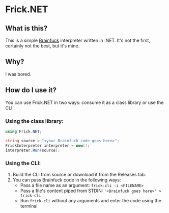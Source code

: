 # Frick.NET

## What is this?
This is a simple [Brainfuck](https://github.com/sunjay/brainfuck/blob/master/brainfuck.md) interpreter written in .NET. It's not the first, certainly not the best, but it's mine.

## Why?
I was bored.

## How do I use it?
You can use Frick.NET in two ways: consume it as a class library or use the CLI.

### Using the class library:
```csharp
using Frick.NET; 

string source = "<your Brainfuck code goes here>";
FrickInterpreter interpreter = new();
interpreter.Run(source);
```

### Using the CLI:
1. Build the CLI from source or download it from the Releases tab.
2. You can pass Brainfuck code in the following ways:
   * Pass a file name as an argument: `frick-cli -i <FILENAME>`
   * Pass a file's content piped from STDIN: `'<Brainfuck goes here>' > frick-cli`
   * Run `frick-cli` without any arguments and enter the code using the terminal
